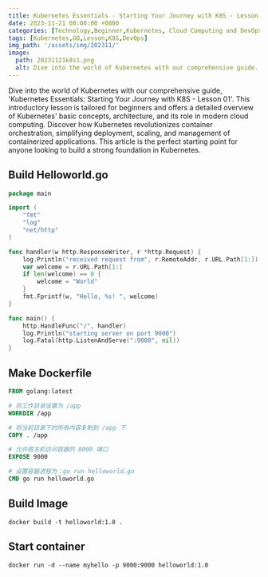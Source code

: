 ```yaml
---
title: Kubernetes Essentials - Starting Your Journey with K8S - Lesson 01
date: 2023-11-21 08:00:00 +0800
categories: [Technology,Beginner,Kubernetes, Cloud Computing and DevOps]
tags: [Kubernetes,GO,Lesson,K8S,DevOps]   
img_path: '/assets/img/202311/'
image:
  path: 20231121k8s1.png
  alt: Dive into the world of Kubernetes with our comprehensive guide.
---
```


Dive into the world of Kubernetes with our comprehensive guide, 'Kubernetes Essentials: Starting Your Journey with K8S - Lesson 01'. This introductory lesson is tailored for beginners and offers a detailed overview of Kubernetes' basic concepts, architecture, and its role in modern cloud computing. Discover how Kubernetes revolutionizes container orchestration, simplifying deployment, scaling, and management of containerized applications. This article is the perfect starting point for anyone looking to build a strong foundation in Kubernetes.


## Build Helloworld.go


```go
package main

import (
    "fmt"
    "log"
    "net/http"
)

func handler(w http.ResponseWriter, r *http.Request) {
    log.Println("received request from", r.RemoteAddr, r.URL.Path[1:])
    var welcome = r.URL.Path[1:]
    if len(welcome) == 0 {
        welcome = "World"
    }
    fmt.Fprintf(w, "Hello, %s! ", welcome)
}

func main() {
    http.HandleFunc("/", handler)
    log.Println("starting server on port 9000")
    log.Fatal(http.ListenAndServe(":9000", nil))
}

```


## Make Dockerfile

```dockerfile
FROM golang:latest

# 将工作目录设置为 /app
WORKDIR /app

# 将当前目录下的所有内容复制到 /app 下
COPY . /app

# 允许宿主机访问容器的 8000 端口
EXPOSE 9000

# 设置容器进程为：go run helloworld.go
CMD go run helloworld.go

```


## Build Image


```shell
docker build -t helloworld:1.0 .
```


## Start container

```shell
docker run -d --name myhello -p 9000:9000 helloworld:1.0
```

